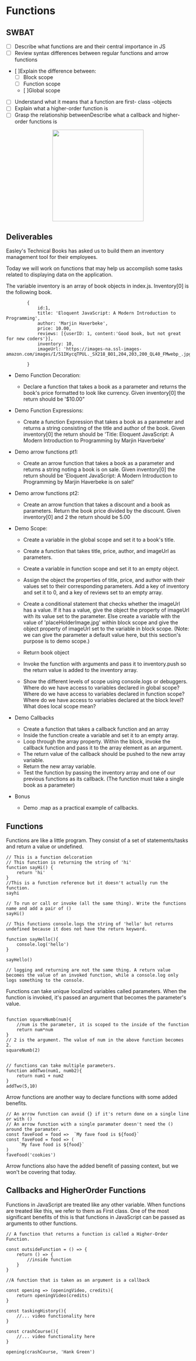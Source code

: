 # Functions
## SWBAT
- [ ] Describe what functions are and their central importance in JS
- [ ] Review syntax differences between regular functions and arrow functions
- [ ]Explain the difference between:
    - [ ] Block scope
    - [ ] Function scope
    - [ ]Global scope
- [ ] Understand what it means that a function are first- class -objects
- [ ] Explain what a higher-order function is
- [ ] Grasp the relationship betweenDescribe what a callback and higher-order functions is

<p align="center">
    <img src="../assets/functions.jpeg" width="250" height="250">
</p>


## Deliverables 

Easley's Technical Books has asked us to build them an inventory management tool for their employees. 

Today we will work on functions that may help us accomplish some tasks related to displaying data on the application. 


The variable inventory is an array of book objects in index.js. Inventory[0] is the following book.
```
        {
            id:1,
            title: 'Eloquent JavaScript: A Modern Introduction to Programming',
            author: 'Marjin Haverbeke',
            price: 10.00,
            reviews: [{userID: 1, content:'Good book, but not great for new coders'}],
            inventory: 10,
            imageUrl: 'https://images-na.ssl-images-amazon.com/images/I/51IKycqTPUL._SX218_BO1,204,203,200_QL40_FMwebp_.jpg',
            
        }
```

- Demo Function Decoration: 
    - Declare a function that takes a book as a parameter and returns the book's price formatted to look like currency. Given inventory[0] the return should be '$10.00"
    
- Demo Function Expressions: 
    - Create a function Expression that takes a book as a parameter and returns a string consisting of the title and author of the book. Given inventory[0] the return should be 'Title: Eloquent JavaScript: A Modern Introduction to Programming by Marjin Haverbeke'
- Demo arrow functions pt1: 
    - Create an arrow function that takes a book as a parameter and returns a string noting a book is on sale. Given inventory[0] the return should be 'Eloquent JavaScript: A Modern Introduction to Programming by Marjin Haverbeke is on sale!'
-  Demo arrow functions pt2: 
    - Create an arrow function that takes a discount and a book as parameters. Return the book price divided by the discount. Given inventory[0] and 2 the return should be 5.00
- Demo Scope: 
    - Create a variable in the global scope and set it to a book's title. 
    - Create a function that takes title, price, author, and imageUrl as parameters. 
    - Create a variable in function scope and set it to an empty object. 
    - Assign the object the properties of title, price, and author with their values set to their corresponding parameters. Add a key of inventory and set it to 0, and a key of reviews set to an empty array. 
    - Create a conditional statement that checks whether the imageUrl has a value. If it has a value, give the object the property of imageUrl with its value set to the parameter. Else create a variable with the value of 'placeHolderImage.jpg' within block scope and give the object property of imageUrl set to the variable in block scope. (Note: we can give the parameter a default value here, but this section's purpose is to demo scope.)

    - Return book object 
    - Invoke the function with arguments and pass it to inventory.push so the return value is added to the inventory array.
    - Show the different levels of scope using console.logs or debuggers. Where do we have access to variables declared in global scope? Where do we have access to variables declared in function scope? Where do we have access to variables declared at the block level? What does local scope mean?
- Demo Callbacks
    - Create a function that takes a callback function and an array
    - Inside the function create a variable and set it to an empty array.
    - Loop through the array property. Within the block, invoke the callback function and pass it to the array element as an argument.
    - The return value of the callback should be pushed to the new array variable.
    - Return the new array variable. 
    - Test the function by passing the inventory array and one of our previous functions as its callback. (The function must take a single book as a parameter)
- Bonus
    - Demo .map as a practical example of callbacks. 



## Functions
Functions are like a little program. They consist of a set of statements/tasks and return a value or undefined. 

```
// This is a function delcoration 
// This function is returning the string of 'hi'
function sayHi() {
    return 'hi'
}
//This is a function reference but it doesn't actually run the function. 
sayhi

// To run or call or invoke (all the same thing). Write the functions name and add a pair of ()
sayHi()

// This functions console.logs the string of 'hello' but returns undefined because it does not have the return keyword.

function sayHello(){
    console.log('hello')
}

sayHello()

// logging and returning are not the same thing. A return value becomes the value of an invoked function, while a console.log only logs something to the console. 

```

Functions can take unique localized variables called parameters. When the function is invoked, it's passed an argument that becomes the parameter's value.

```

function squareNumb(num){
    //num is the parameter, it is scoped to the inside of the function
    return num*num
}
// 2 is the argument. The value of num in the above function becomes 2.
squareNumb(2)


// functions can take multiple parameters.
function addTwo(num1, numb2){
    return num1 + num2
}
addTwo(5,10)

```

Arrow functions are another way to declare functions with some added benefits.

```
// An arrow function can avoid {} if it's return done on a single line or with () 
// An arrow function with a single paramater doesn't need the () around the paramater. 
const faveFood = food =>  `My fave food is ${food}`
const faveFood = food => (
     `My fave food is ${food}`
)
faveFood('cookies')

```

Arrow functions also have the added benefit of passing context, but we won't be covering that today. 

## Callbacks and HigherOrder Functions 

Functions in JavaScript are treated like any other variable. When functions are treated like this, we refer to them as First class. One of the most significant benefits of this is that functions in JavaScript can be passed as arguments to other functions.

```
// A function that returns a function is called a Higher-Order Function.

const outsideFunction = () => {
    return () => {
        //inside function
    }
}

//A function that is taken as an argument is a callback 

const opening => (openingVideo, credits){
    return openingVideo(credits)
}

const taskingHistory(){
    //... video functionality here
}

const crashCourse(){
    //... video functionality here
}

opening(crashCourse, 'Hank Green')

```
